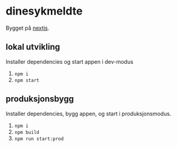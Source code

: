 # dinesykmeldte

Bygget på [nextjs](https://nextjs.org/).

## lokal utvikling

Installer dependencies og start appen i dev-modus

1. `npm i`
2. `npm start`

## produksjonsbygg

Installer dependencies, bygg appen, og start i produksjonsmodus.

1. `npm i`
2. `npm build`
3. `npm run start:prod`
